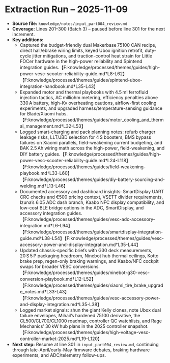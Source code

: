 # Extraction Run – 2025-11-09

- **Source file:** `knowledge/notes/input_part004_review.md`
- **Coverage:** Lines 201–300 (Batch 3) – paused before line 301 for the next increment.
- **Key additions:**
  - Captured the budget-friendly dual Makerbase 75100 CAN recipe, direct hall/ebrake wiring limits, keyed Ubox ignition retrofit, duty-cycle jitter mitigations, and traction-control heat strain for Little FOCer hardware in the high-power reliability and Spintend integration guides.【F:knowledge/processed/themes/guides/high-power-vesc-scooter-reliability-guide.md†L8-L62】【F:knowledge/processed/themes/guides/spintend-ubox-integration-handbook.md†L35-L43】
  - Expanded motor and thermal playbooks with 4.5 ml ferrofluid injection tactics, AC milliohm metering, efficiency penalties above 330 A battery, high-Kv overheating cautions, airflow-first cooling experiments, and upgraded harness/temperature-sensing guidance for Blade/Xiaomi hubs.【F:knowledge/processed/themes/guides/motor_cooling_and_thermal_management.md†L32-L53】
  - Logged smart-charging and pack planning notes: refurb charger leakage risks, LLT/JBD selection for 4 S boosters, BMS bypass failures on Xiaomi parallels, field-weakening current budgeting, and BAK 2.5 Ah wiring math across the high-power, field-weakening, and DIY battery guides.【F:knowledge/processed/themes/guides/high-power-vesc-scooter-reliability-guide.md†L24-L118】【F:knowledge/processed/themes/guides/field-weakening-playbook.md†L33-L60】【F:knowledge/processed/themes/guides/diy-battery-sourcing-and-welding.md†L13-L46】
  - Documented accessory and dashboard insights: SmartDisplay UART CRC checks and €500 pricing context, VSETT divider requirements, Izuna’s 6.05 ADC dash branch, Kaabo NFC display compatibility, and low-cost BLE bridge options in the ADC, SmartDisplay, and accessory integration guides.【F:knowledge/processed/themes/guides/vesc-adc-accessory-integration.md†L6-L94】【F:knowledge/processed/themes/guides/smartdisplay-integration-guide.md†L38-L54】【F:knowledge/processed/themes/guides/vesc-accessory-power-and-display-integration.md†L35-L44】
  - Updated chassis-specific briefs with G30 deck measurements, 20 S 5 P packaging headroom, Ninebot hub thermal ceilings, Kotto brake prep, regen-only braking warnings, and Kaabo/NFC cockpit swaps for broader VESC conversions.【F:knowledge/processed/themes/guides/ninebot-g30-vesc-conversion-playbook.md†L12-L52】【F:knowledge/processed/themes/guides/xiaomi_tire_brake_upgrade_notes.md†L33-L43】【F:knowledge/processed/themes/guides/vesc-accessory-power-and-display-integration.md†L35-L38】
  - Logged market signals: shun the giant Kelly clones, note Ubox dual failure envelopes, Mihail’s hardened 75100 derivative, the CL500/CL700/CL1000 roadmap, controller QC watchlists, and Rage Mechanics’ 30 kW hub plans in the 2025 controller snapshot.【F:knowledge/processed/themes/guides/high-voltage-vesc-controller-market-2025.md†L19-L120】
- **Next step:** Resume at line 301 in `input_part004_review.md`, continuing through late-April/early-May firmware debates, braking hardware experiments, and ADC/telemetry follow-ups.
